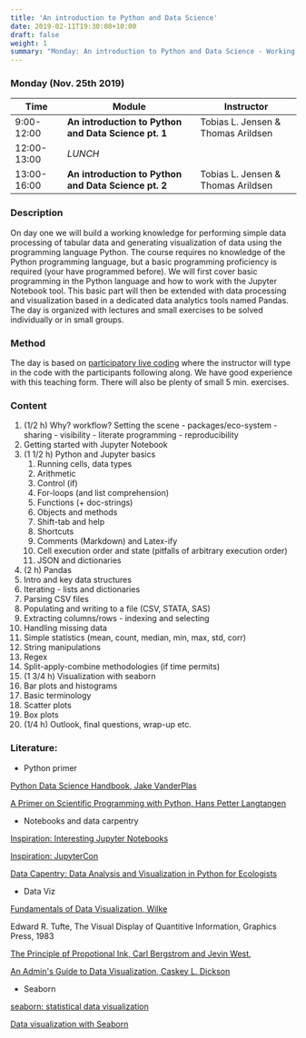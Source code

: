 ```yaml
---
title: 'An introduction to Python and Data Science'
date: 2019-02-11T19:30:08+10:00
draft: false
weight: 1
summary: "Monday: An introduction to Python and Data Science - Working with Python and tabular data"
---
```


### Monday (Nov. 25th 2019)
| Time        | Module                                                       | Instructor                          |
| ----------- | ------------------------------------------------------------ | ----------------------------------- |
| 9:00-12:00  | **An introduction to Python and Data Science pt. 1** | Tobias L. Jensen & Thomas Arildsen |
| 12:00-13:00 | *LUNCH*                                                      |                                     |
| 13:00-16:00 | **An introduction to Python and Data Science pt. 2** | Tobias L. Jensen & Thomas Arildsen |

### Description
On day one we will build a working knowledge for performing simple data processing of tabular data and generating visualization of data using the programming language Python. The course requires no knowledge of the Python programming language, but a basic programming proficiency is required (your have programmed before). We will first cover basic programming in the Python language and how to work with the Jupyter Notebook tool. This basic part will then be extended with data processing and visualization based in a dedicated data analytics tools named Pandas. The day is organized with lectures and small exercises to be solved individually or in small groups.

### Method
The day is based on [participatory live coding](https://carpentries.github.io/instructor-training/14-live/) where the instructor will type in the code with the participants following along. We have good experience with this teaching form. There will also be plenty of small 5 min. exercises.

### Content

1. (1/2 h) Why? workflow? Setting the scene - packages/eco-system - sharing - visibility - literate programming - reproducibility 
2. Getting started with Jupyter Notebook
  1. (1 1/2 h) Python and Jupyter basics
     1. Running cells, data types
     2. Arithmetic
     3. Control (if)
     4. For-loops (and list comprehension)
     5. Functions (+ doc-strings)
     6. Objects and methods
     7. Shift-tab and help
     8. Shortcuts
     9. Comments (Markdown) and Latex-ify
     10. Cell execution order and state (pitfalls of arbitrary execution order)
     11. JSON and dictionaries
3. (2 h) Pandas
  1. Intro and key data structures
  2. Iterating - lists and dictionaries
  3. Parsing CSV files
  4. Populating and writing to a file (CSV, STATA, SAS)
  5. Extracting columns/rows - indexing and selecting
  6. Handling missing data
  7. Simple statistics (mean, count, median, min, max, std, corr)
  8. String manipulations
  9. Regex
  10. Split-apply-combine methodologies (if time permits)
4. (1 3/4 h) Visualization with seaborn
  1. Bar plots and histograms
  2. Basic terminology
  3. Scatter plots
  4. Box plots
6. (1/4 h) Outlook, final questions, wrap-up etc.

### Literature:

- Python primer

[Python Data Science Handbook, Jake VanderPlas](https://jakevdp.github.io/PythonDataScienceHandbook/)

[A Primer on Scientific Programming with Python, Hans Petter Langtangen](https://link.springer.com/book/10.1007%2F978-3-662-49887-3)

- Notebooks and data carpentry

[Inspiration: Interesting Jupyter Notebooks](https://github.com/jupyter/jupyter/wiki/A-gallery-of-interesting-Jupyter-Notebooks)

[Inspiration: JupyterCon](https://conferences.oreilly.com/jupyter/jup-ny)

[Data Capentry: Data Analysis and Visualization in Python for Ecologists](https://datacarpentry.org/python-ecology-lesson/)

- Data Viz

[Fundamentals of Data Visualization, Wilke](https://serialmentor.com/dataviz/)

Edward R. Tufte, The Visual Display of Quantitive Information, Graphics Press, 1983

[The Principle pf Propotional Ink, Carl Bergstrom and Jevin West](https://callingbullshit.org/tools/tools_proportional_ink.html),   

[An Admin's Guide to Data Visualization, Caskey L. Dickson](https://www.usenix.org/sites/default/files/conference/protected-files/lisa16_slides_dickson.pdf)

- Seaborn

[seaborn: statistical data visualization](https://seaborn.pydata.org/)

[Data visualization with Seaborn](https://www.oreilly.com/learning/data-visualization-with-seaborn)